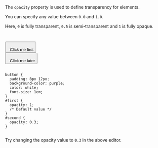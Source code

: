 The `opacity` property is used
to define transparency for elements.

You can specify any value between `0.0` and `1.0`.

Here, `0` is fully transparent,
`0.5` is semi-transparent
and `1` is fully opaque.

<codeblock language="css" type="lesson">
<code>
<panel language="html">
<button id="first">
  Click me first
</button>
<button id="second">
  Click me later
</button>
</panel>
<panel language="css">
button {
  padding: 8px 12px;
  background-color: purple;
  color: white;
  font-size: 1em;
}
#first {
  opacity: 1;
  /* Default value */
}
#second {
  opacity: 0.3;
}
</panel>
</code>
</codeblock>

Try changing the opacity value to `0.3` in the above editor.